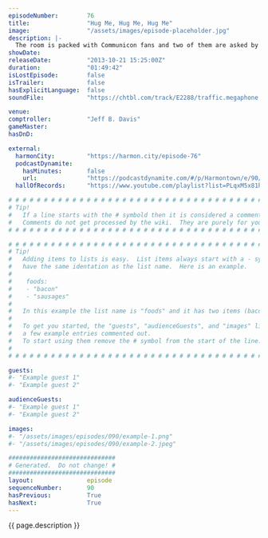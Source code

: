 ```yaml
---
episodeNumber:        76
title:                "Hug Me, Hug Me, Hug Me"
image:                "/assets/images/episode-placeholder.jpg"
description: |-
  The room is packed with Communicon fans and two of them are asked by Mayor Harmon to come on stage and discuss a recent internet exchange about why they feel Dan should "stop talking." A lengthy game of D&D then ensues.
showDate:             
releaseDate:          "2013-10-21 15:25:00Z"
duration:             "01:49:42"
isLostEpisode:        false
isTrailer:            false
hasExplicitLanguage:  false
soundFile:            "https://chtbl.com/track/E2288/traffic.megaphone.fm/STA8107073170.mp3?updated=1555623040"

venue:                
comptroller:          "Jeff B. Davis"
gameMaster:           
hasDnD:               

external:
  harmonCity:         "https://harmon.city/episode-76"
  podcastDynamite:
    hasMinutes:       false
    url:              "https://podcastdynamite.com/#/p/Harmontown/e/90/76"
  hallOfRecords:      "https://www.youtube.com/playlist?list=PLqxM5x81hNObX6_sNKGu6UJ42Fq-WtyOv"

# # # # # # # # # # # # # # # # # # # # # # # # # # # # # # # # # # # # # # # # # # # # #
# Tip!
#   If a line starts with the # symbold then it is considered a comment.
#   Comments do not get processed by the wiki.  They are purely for your information.
# # # # # # # # # # # # # # # # # # # # # # # # # # # # # # # # # # # # # # # # # # # # #

# # # # # # # # # # # # # # # # # # # # # # # # # # # # # # # # # # # # # # # # # # # # #
# Tip!
#   Adding items to lists is easy.  List items always start with a - symbol and have
#   have the same identation as the list name.  Here is an example.
#
#    foods:
#    - "bacon"
#    - "sausages"
#
#   In this example the list name is "foods" and it has two items (bacon, and sausages).
#
#   To get you started, the "guests", "audienceGuests", and "images" lists below have
#   a few example entries commented out.
#   To start using them remove the # symbol from the start of the line.
#
# # # # # # # # # # # # # # # # # # # # # # # # # # # # # # # # # # # # # # # # # # # # #

guests:
#- "Example guest 1"
#- "Example guest 2"

audienceGuests:
#- "Example guest 1"
#- "Example guest 2"

images:
#- "/assets/images/episodes/090/example-1.png"
#- "/assets/images/episodes/090/example-2.jpeg"

##############################
# Generated.  Do not change! #
##############################
layout:               episode
sequenceNumber:       90
hasPrevious:          True
hasNext:              True
---
```


<!-- The episode description will be rendered here -->
{{ page.description }}

<!-- Add your content BELOW here -->
<!-- vvvvvvvvvvvvvvvvvvvvvvvvvvv -->




<!-- ^^^^^^^^^^^^^^^^^^^^^^^^^^^ -->
<!-- Add your content ABOVE here -->

<!-- The episode gallery will be rendered here -->